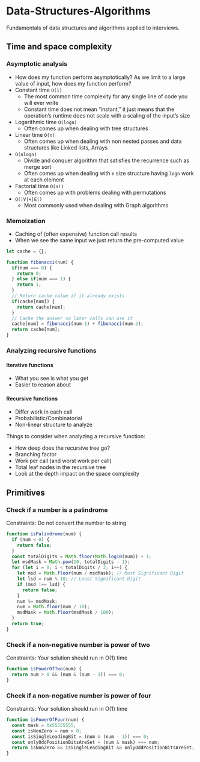 # Data-Structures-Algorithms
Fundamentals of data structures and algorithms applied to interviews.

## Time and space complexity

### Asymptotic analysis

- How does my function perform asymptotically? As we limit to a large value of input, how does my function perform?
- Constant time `O(1)`
  - The most common time complexity for any single line of code you will ever write
  - Constant time does not mean “instant,” it just means that the operation’s runtime does not scale with a scaling of the input’s size
- Logarithmic time `O(logn)`
  - Often comes up when dealing with tree structures
- Linear time `O(n)`
  - Often comes up when dealing with non nested passes and data structures like Linked lists, Arrays
- `O(nlogn)`
  - Divide and conquer algorithm that satisfies the recurrence such as merge sort
  - Often comes up when dealing with `n` size structure having `logn` work at each element
- Factorial time `O(n!)`
  - Often comes up with problems dealing with permutations
- `O(|V|+|E|)`
  - Most commonly used when dealing with Graph algorithms

### Memoization

- Caching of (often expensive) function call results
- When we see the same input we just return the pre-computed value

```javascript
let cache = {};

function fibonacci(num) {
  if(num === 0) {
    return 0;
  } else if(num === 1) {
    return 1;
  }
  // Return cache value if it already exists
  if(cache[num]) {
    return cache[num];
  }
  // Cache the answer so later calls can use it
  cache[num] = fibonacci(num-1) + fibonacci(num-2);
  return cache[num];
}
```

### Analyzing recursive functions

  #### Iterative functions

  -   What you see is what you get
  -   Easier to reason about

  #### Recursive functions

  - Differ work in each call
  - Probabilistic/Combinatorial
  - Non-linear structure to analyze

Things to consider when analyzing a recursive function:
  - How deep does the recursive tree go?
  - Branching factor
  - Work per call (and worst work per call)
  - Total leaf nodes in the recursive tree
  - Look at the depth impact on the space complexity

## Primitives

### Check if a number is a palindrome

Constraints: Do not convert the number to string

```javascript
function isPalindrome(num) {
  if (num < 0) {
    return false;
  }
  const totalDigits = Math.floor(Math.log10(num)) + 1;
  let msdMask = Math.pow(10, totalDigits - 1);
  for (let i = 0; i < totalDigits / 2; i++) {
    let msd = Math.floor(num / msdMask); // Most Significant Digit
    let lsd = num % 10; // Least Significant Digit
    if (msd !== lsd) {
      return false;
    }
    num %= msdMask;
    num = Math.floor(num / 10);
    msdMask = Math.floor(msdMask / 100);
  }
  return true;
}
```

### Check if a non-negative number is power of two

Constraints: Your solution should run in O(1) time

```javascript
function isPowerOfTwo(num) {
  return num > 0 && (num & (num - 1)) === 0;
}
```

### Check if a non-negative number is power of four

Constraints: Your solution should run in O(1) time

```javascript
function isPowerOfFour(num) {
  const mask = 0x55555555;
  const isNonZero = num > 0;
  const isSingleLeadingBit = (num & (num - 1)) === 0;
  const onlyOddPositionBitsAreSet = (num & mask) === num;
  return isNonZero && isSingleLeadingBit && onlyOddPositionBitsAreSet;
}
```
